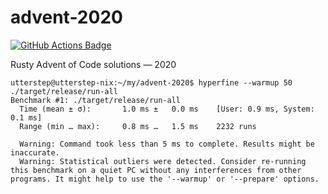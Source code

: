# advent-2020

[![GitHub Actions Badge](https://github.com/utter-step/advent-2020/workflows/CI/badge.svg)](https://github.com/utter-step/advent-2020/actions?query=workflow%3ACI)

Rusty Advent of Code solutions — 2020

```(bash)
utterstep@utterstep-nix:~/my/advent-2020$ hyperfine --warmup 50 ./target/release/run-all
Benchmark #1: ./target/release/run-all
  Time (mean ± σ):       1.0 ms ±   0.0 ms    [User: 0.9 ms, System: 0.1 ms]
  Range (min … max):     0.8 ms …   1.5 ms    2232 runs

  Warning: Command took less than 5 ms to complete. Results might be inaccurate.
  Warning: Statistical outliers were detected. Consider re-running this benchmark on a quiet PC without any interferences from other programs. It might help to use the '--warmup' or '--prepare' options.
```
